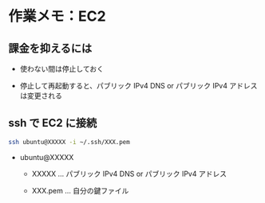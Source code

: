 # 作業メモ：EC2

## 課金を抑えるには

- 使わない間は停止しておく

- 停止して再起動すると、パブリック IPv4 DNS or パブリック IPv4 アドレス は変更される

## ssh で EC2 に接続

```bash
ssh ubuntu@XXXXX -i ~/.ssh/XXX.pem
```

- ubuntu@XXXXX

  - XXXXX … パブリック IPv4 DNS or パブリック IPv4 アドレス

  - XXX.pem … 自分の鍵ファイル